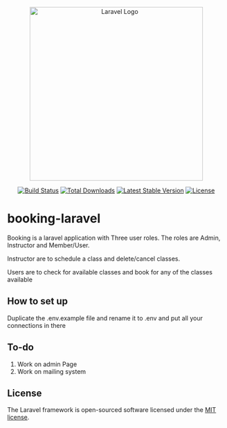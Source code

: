 <p align="center"><a href="https://laravel.com" target="_blank"><img src="https://raw.githubusercontent.com/laravel/art/master/logo-lockup/5%20SVG/2%20CMYK/1%20Full%20Color/laravel-logolockup-cmyk-red.svg" width="400" alt="Laravel Logo"></a></p>

<p align="center">
<a href="https://github.com/laravel/framework/actions"><img src="https://github.com/laravel/framework/workflows/tests/badge.svg" alt="Build Status"></a>
<a href="https://packagist.org/packages/laravel/framework"><img src="https://img.shields.io/packagist/dt/laravel/framework" alt="Total Downloads"></a>
<a href="https://packagist.org/packages/laravel/framework"><img src="https://img.shields.io/packagist/v/laravel/framework" alt="Latest Stable Version"></a>
<a href="https://packagist.org/packages/laravel/framework"><img src="https://img.shields.io/packagist/l/laravel/framework" alt="License"></a>
</p>


# booking-laravel
Booking is a laravel application with Three user roles. The roles are Admin, Instructor  and Member/User.

Instructor are to schedule a class and delete/cancel classes.

Users are to check for available classes and book for any of the classes available



## How to set up
Duplicate the .env.example file and rename it to .env and put all your connections in there


## To-do

1. Work on admin Page
2. Work on mailing system 





## License

The Laravel framework is open-sourced software licensed under the [MIT license](https://opensource.org/licenses/MIT).